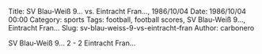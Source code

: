 Title: SV Blau-Weiß 9… vs. Eintracht Fran…, 1986/10/04
Date: 1986/10/04 00:00
Category: sports
Tags: football, football scores, SV Blau-Weiß 9…, Eintracht Fran…
Slug: sv-blau-weiss-9-vs-eintracht-fran
Author: carbonero


SV Blau-Weiß 9… 2 - 2 Eintracht Fran…
